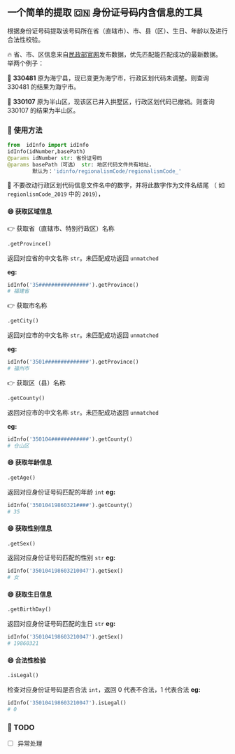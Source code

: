 <!--
 * @author: pufvsi
 * @Date: 2021-02-09 11:14:56
 * @LastEditors: pufvsi
 * @LastEditTime: 2021-02-09 14:11:12
-->
## 一个简单的提取 :cn: 身份证号码内含信息的工具

根据身份证号码提取该号码所在省（直辖市）、市、县（区）、生日、年龄以及进行合法性校验。

:fire: 省、市、区信息来自[民政部官网](http://www.mca.gov.cn/article/sj/xzqh/1980/)发布数据，优先匹配能匹配成功的最新数据。举两个例子：

:chestnut: **330481** 原为海宁县，现已变更为海宁市，行政区划代码未调整。则查询 330481 的结果为海宁市。

:chestnut: **330107** 原为半山区，现该区已并入拱墅区，行政区划代码已撤销。则查询 330107 的结果为半山区。

### :ramen: 使用方法

``` python 
from  idInfo import idInfo
idInfo(idNumber,basePath)
@params idNumber str: 省份证号码
@params basePath（可选） str: 地区代码文件共有地址，
        默认为：'idinfo/regionalismCode/regionalismCode_'
```

:no_good: 不要改动行政区划代码信息文件名中的数字，并将此数字作为文件名结尾 （ 如 `regionlismCode_2019` 中的 `2019`），
#### :smile: 获取区域信息

:point_right: 获取省（直辖市、特别行政区）名称

```Python
.getProvince()
```
返回对应省的中文名称 `str`。未匹配成功返回 `unmatched`

**eg:**
```python
idInfo('35################').getProvince()
# 福建省
```

:point_right: 获取市名称
```Python
.getCity()
```
返回对应市的中文名称 `str`。未匹配成功返回 `unmatched`

**eg:**
```python
idInfo('3501##############').getProvince()
# 福州市
```

:point_right: 获取区（县）名称
```Python
.getCounty()
```
返回对应市的中文名称 `str`。未匹配成功返回 `unmatched`

**eg:**
```python
idInfo('350104############').getCounty()
# 仓山区
```

#### :smile: 获取年龄信息
```Python
.getAge()
```

返回对应身份证号码匹配的年龄 `int`
**eg:**
```python
idInfo('35010419860321####').getCounty()
# 35
```

#### :smile: 获取性别信息
```Python
.getSex()
```

返回对应身份证号码匹配的性别 `str`
**eg:**
```python
idInfo('350104198603210047').getSex()
# 女
```

#### :smile: 获取生日信息
```Python
.getBirthDay()
```

返回对应身份证号码匹配的生日 `str`
**eg:**
```python
idInfo('350104198603210047').getSex()
# 19860321
```

#### :smile: 合法性检验
```Python
.isLegal()
```

检查对应身份证号码是否合法 `int`，返回 0 代表不合法，1 代表合法
**eg:**
```python
idInfo('350104198603210047').isLegal()
# 0
```

### :page_facing_up: TODO
- [ ] 异常处理



